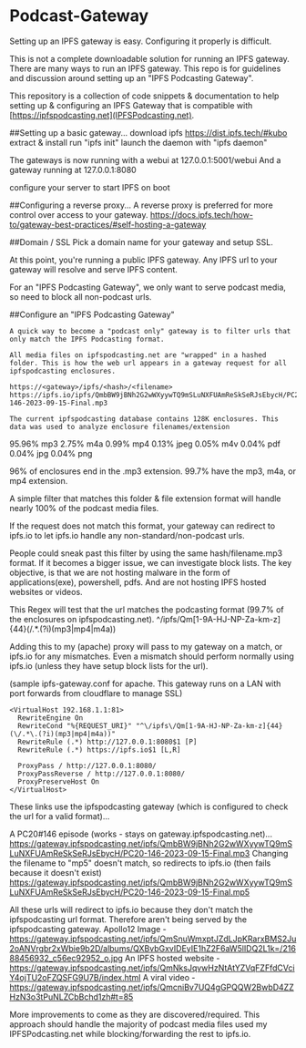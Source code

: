 # Podcast-Gateway
Setting up an IPFS gateway is easy.
Configuring it properly is difficult.

This is not a complete downloadable solution for running an IPFS gateway. There are many ways to run an IPFS gateway. This repo is for guidelines and discussion around setting up an "IPFS Podcasting Gateway".

This repository is a collection of code snippets & documentation to help setting up & configuring an IPFS Gateway that is compatible with [https://ipfspodcasting.net](IPFSPodcasting.net).

##Setting up a basic gateway...
  download ipfs https://dist.ipfs.tech/#kubo
  extract & install 
  run "ipfs init"
  launch the daemon with "ipfs daemon"
  
  The gateways is now running with a webui at 127.0.0.1:5001/webui
  And a gateway running at 127.0.0.1:8080

  configure your server to start IPFS on boot
  
##Configuring a reverse proxy...
  A reverse proxy is preferred for more control over access to your gateway.
  https://docs.ipfs.tech/how-to/gateway-best-practices/#self-hosting-a-gateway

##Domain / SSL
  Pick a domain name for your gateway and setup SSL.
  
At this point, you're running a public IPFS gateway. Any IPFS url to your gateway will resolve and serve IPFS content. 

For an "IPFS Podcasting Gateway", we only want to serve podcast media, so need to block all non-podcast urls.

##Configure an "IPFS Podcasting Gateway"

	A quick way to become a "podcast only" gateway is to filter urls that only match the IPFS Podcasting format.

	All media files on ipfspodcasting.net are "wrapped" in a hashed folder. This is how the web url appears in a gateway request for all ipfspodcasting enclosures.

	https://<gateway>/ipfs/<hash>/<filename>
	https://ipfs.io/ipfs/QmbBW9jBNh2G2wWXyywTQ9mSLuNXFUAmReSkSeRJsEbycH/PC20-146-2023-09-15-Final.mp3

	The current ipfspodcasting database contains 128K enclosures. This data was used to analyze enclosure filenames/extension

95.96%	mp3
2.75%	m4a
0.99%	mp4
0.13%	jpeg
0.05%	m4v
0.04%	pdf
0.04%	jpg
0.04%	png

96% of enclosures end in the .mp3 extension. 
99.7% have the mp3, m4a, or mp4 extension.

A simple filter that matches this folder & file extension format will handle nearly 100% of the podcast media files.

If the request does not match this format, your gateway can redirect to ipfs.io to let ipfs.io handle any non-standard/non-podcast urls.

People could sneak past this filter by using the same hash/filename.mp3 format. If it becomes a bigger issue, we can investigate block lists. The key objective, is that we are not hosting malware in the form of applications(exe), powershell, pdfs. And are not hosting IPFS hosted websites or videos.

This Regex will test that the url matches the podcasting format (99.7% of the enclosures on ipfspodcasting.net).
^\/ipfs\/Qm[1-9A-HJ-NP-Za-km-z]{44}(\/.*\.(?i)(mp3|mp4|m4a))

Adding this to my (apache) proxy will pass to my gateway on a match, or ipfs.io for any mismatches. Even a mismatch should perform normally using ipfs.io (unless they have setup block lists for the url).

(sample ipfs-gateway.conf for apache. This gateway runs on a LAN with port forwards from cloudflare to manage SSL)
```
<VirtualHost 192.168.1.1:81>
  RewriteEngine On
  RewriteCond "%{REQUEST_URI}" "^\/ipfs\/Qm[1-9A-HJ-NP-Za-km-z]{44}(\/.*\.(?i)(mp3|mp4|m4a))"
  RewriteRule (.*) http://127.0.0.1:8080$1 [P]
  RewriteRule (.*) https://ipfs.io$1 [L,R]

  ProxyPass / http://127.0.0.1:8080/
  ProxyPassReverse / http://127.0.0.1:8080/
  ProxyPreserveHost On
</VirtualHost>
```
These links use the ipfspodcasting gateway (which is configured to check the url for a valid format)...

A PC20#146 episode (works - stays on gateway.ipfspodcasting.net)...
https://gateway.ipfspodcasting.net/ipfs/QmbBW9jBNh2G2wWXyywTQ9mSLuNXFUAmReSkSeRJsEbycH/PC20-146-2023-09-15-Final.mp3
Changing the filename to "mp5" doesn't match, so redirects to ipfs.io  (then fails because it doesn't exist)
https://gateway.ipfspodcasting.net/ipfs/QmbBW9jBNh2G2wWXyywTQ9mSLuNXFUAmReSkSeRJsEbycH/PC20-146-2023-09-15-Final.mp5

All these urls will redirect to ipfs.io because they don't match the ipfspodcasting url format. Therefore aren't being served by the ipfspodcasting gateway.
Apollo12 Image - https://gateway.ipfspodcasting.net/ipfs/QmSnuWmxptJZdLJpKRarxBMS2Ju2oANVrgbr2xWbie9b2D/albums/QXBvbGxvIDEyIE1hZ2F6aW5lIDQ2L1k=/21688456932_c56ec92952_o.jpg
An IPFS hosted website - https://gateway.ipfspodcasting.net/ipfs/QmNksJqvwHzNtAtYZVqFZFfdCVciY4ojTU2oFZQSFG9U7B/index.html
A viral video - https://gateway.ipfspodcasting.net/ipfs/QmcniBv7UQ4gGPQQW2BwbD4ZZHzN3o3tPuNLZCbBchd1zh#t=85

More improvements to come as they are discovered/required. This approach should handle the majority of podcast media files used my IPFSPodcasting.net while blocking/forwarding the rest to ipfs.io.
